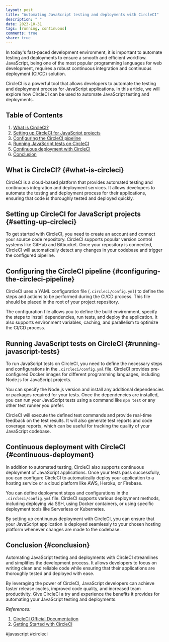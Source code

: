 ```yaml
---
layout: post
title: "Automating JavaScript testing and deployments with CircleCI"
description: " "
date: 2023-10-31
tags: [running, continuous]
comments: true
share: true
---
```


In today's fast-paced development environment, it is important to automate testing and deployments to ensure a smooth and efficient workflow. JavaScript, being one of the most popular programming languages for web development, requires a robust continuous integration and continuous deployment (CI/CD) solution.

CircleCI is a powerful tool that allows developers to automate the testing and deployment process for JavaScript applications. In this article, we will explore how CircleCI can be used to automate JavaScript testing and deployments.

## Table of Contents
1. [What is CircleCI?](#what-is-circleci)
2. [Setting up CircleCI for JavaScript projects](#setting-up-circleci)
3. [Configuring the CircleCI pipeline](#configuring-the-circleci-pipeline)
4. [Running JavaScript tests on CircleCI](#running-javascript-tests)
5. [Continuous deployment with CircleCI](#continuous-deployment)
6. [Conclusion](#conclusion)

## What is CircleCI? {#what-is-circleci}

CircleCI is a cloud-based platform that provides automated testing and continuous integration and deployment services. It allows developers to automate the testing and deployment process for their applications, ensuring that code is thoroughly tested and deployed quickly.

## Setting up CircleCI for JavaScript projects {#setting-up-circleci}

To get started with CircleCI, you need to create an account and connect your source code repository. CircleCI supports popular version control systems like GitHub and Bitbucket. Once your repository is connected, CircleCI will automatically detect any changes in your codebase and trigger the configured pipeline.

## Configuring the CircleCI pipeline {#configuring-the-circleci-pipeline}

CircleCI uses a YAML configuration file (`.circleci/config.yml`) to define the steps and actions to be performed during the CI/CD process. This file should be placed in the root of your project repository. 

The configuration file allows you to define the build environment, specify the steps to install dependencies, run tests, and deploy the application. It also supports environment variables, caching, and parallelism to optimize the CI/CD process.

## Running JavaScript tests on CircleCI {#running-javascript-tests}

To run JavaScript tests on CircleCI, you need to define the necessary steps and configurations in the `.circleci/config.yml` file. CircleCI provides pre-configured Docker images for different programming languages, including Node.js for JavaScript projects.

You can specify the Node.js version and install any additional dependencies or packages required for your tests. Once the dependencies are installed, you can run your JavaScript tests using a command like `npm test` or any other test runner you prefer.

CircleCI will execute the defined test commands and provide real-time feedback on the test results. It will also generate test reports and code coverage reports, which can be useful for tracking the quality of your JavaScript codebase.

## Continuous deployment with CircleCI {#continuous-deployment}

In addition to automated testing, CircleCI also supports continuous deployment of JavaScript applications. Once your tests pass successfully, you can configure CircleCI to automatically deploy your application to a hosting service or a cloud platform like AWS, Heroku, or Firebase.

You can define deployment steps and configurations in the `.circleci/config.yml` file. CircleCI supports various deployment methods, including deploying via SSH, using Docker containers, or using specific deployment tools like Serverless or Kubernetes.

By setting up continuous deployment with CircleCI, you can ensure that your JavaScript application is deployed seamlessly to your chosen hosting platform whenever changes are made to the codebase.

## Conclusion {#conclusion}

Automating JavaScript testing and deployments with CircleCI streamlines and simplifies the development process. It allows developers to focus on writing clean and reliable code while ensuring that their applications are thoroughly tested and deployed with ease.

By leveraging the power of CircleCI, JavaScript developers can achieve faster release cycles, improved code quality, and increased team productivity. Give CircleCI a try and experience the benefits it provides for automating your JavaScript testing and deployments.

_References:_  
1. [CircleCI Official Documentation](https://circleci.com/docs/)
2. [Getting Started with CircleCI](https://circleci.com/docs/2.0/getting-started/)

#javascript #circleci
